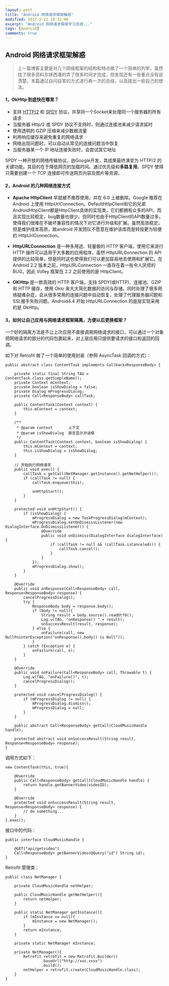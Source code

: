 ```yaml
---
layout: post
title: "Android 网络请求框架解惑"
modified: 2017-2-22 18:32:00
excerpt: "Android 网络请求框架学习总结..."
tags: [Android]
comments: true
---
```


## Android 网络请求框架解惑   

> 上一篇博客主要是对几个网络框架的结构和特点做了一个简单的列举，虽然找了很多资料东拼西凑的弄了很多时间才完成，但发现还有一些重点没有说清楚。本篇通过自问自答的方式进行再一次的总结，以及提出一些自己的想法。   

#### 1，OkHttp 到底快在哪里？

- 支持 [HTTP/2](https://en.wikipedia.org/wiki/HTTP/2) 和 [SPDY](https://en.wikipedia.org/wiki/SPDY) 协议，共享同一个Socket来处理同一个服务器的所有请求   
- 当服务器 Http/2 或 SPDY 协议不支持时，则通过连接池来减少请求延时    
- 使用透明的 GZIP 压缩来减少数据流量   
- 利用响应缓存来避免重复的网络请求   
- 网络出现问题时，可以自动从常见的连接问题当中恢复    
- 当服务器某一个 IP 地址连接失败时，会尝试其它地址   

SPDY 一种开放的网络传输协议，由Google开发，其成果最终演变为 HTTP/2 的关键功能。其目的在于降低网页的加载时间。通过优先级和**多路复用**，SPDY 使得只需要创建一个 TCP 连接即可传送网页内容及图片等资源。

#### 2，Android 的几种网络连接方式

- **Apache HttpClient** 早就被不推荐使用，并在 6.0 上被删除。Google 推荐在 Android 上使用 HttpUrlConnection。DefaultHttpClient和它的兄弟AndroidHttpClient都是HttpClient具体的实现类，它们都拥有众多的API，而且实现比较稳定，bug数量也很少。但同时也由于HttpClient的API数量过多，使得我们很难在不破坏兼容性的情况下对它进行升级和扩展。虽然高效稳定，但是维护成本高昂，故android 开发团队不愿意在维护该库而是转投更为轻便的 HttpUrlConnection。     

- **HttpURLConnection** 是一种多用途、轻量极的 HTTP 客户端，使用它来进行 HTTP 操作可以适用于大多数的应用程序。虽然 HttpURLConnection 的 API 提供的比较简单，但是同时这也使得我们可以更加容易地去使用和扩展它。在 Android 2.2 版本之前，HttpURLConnection 一直存在着一些令人厌烦的 BUG，因此 Volley 框架在 2.2 之前使用的是 HttpClient。    

- **OKHttp** 是一款高效的 HTTP 客户端，支持 SPDY(或HTTP)、连接池、GZIP 和 HTTP 缓存，使用 Okio 来大大简化数据的访问与存储。同时处理了很多网络疑难杂症，会从很多常用的连接问题中自动恢复，处理了代理服务器问题和SSL握手失败问题。Android4.4 开始 HttpURLConnection 的底层实现采用的是 OkHttp。   

#### 3，如何让自己应用与网络请求框架隔离，方便以后更换框架？   

一个好的隔离方法是不让上次应用不直接调用网络请求的接口，可以通过一个对象把网络请求的部分的代码包裹起来，对上层应用只提供要请求的接口和返回的回调。

如下对 Retrofit 做了一个简单的使用封装（参照 AsyncTask 回调的方式）：

	public abstract class ContentTask implements Callback<ResponseBody> {
	
	    private static final String TAG = ContentTask.class.getSimpleName();
	    private Context mContext;
	    private boolean isShowDialog = false;
	    private Dialog mProgressDialog;
	    private Call<ResponseBody> callTask;
	
	    public ContentTask(Context context) {
	        this.mContext = context;
	    }
	
	    /**
	     * @param context       上下文
	     * @param isShowDialog  是否显示对话框
	     */
	    public ContentTask(Context context, boolean isShowDialog) {
	        this.mContext = context;
	        this.isShowDialog = isShowDialog;
	    }
	
	    // 开始执行网络请求
	    public void exec() {
	        callTask = getCall(NetManager.getInstance().getNetHelper());
	        if (callTask != null) {
	            callTask.enqueue(this);
	
	            onHttpStart();
	        }
	    }
	
	    protected void onHttpStart() {
	        if (isShowDialog) {
	            mProgressDialog = new TaskProgressDialog(mContext);
	            mProgressDialog.setOnDismissListener(new DialogInterface.OnDismissListener() {
	                @Override
	                public void onDismiss(DialogInterface dialogInterface) {
	                    if (callTask != null && !callTask.isCanceled()) {
	                        callTask.cancel();
	                    }
	                }
	            });
	            mProgressDialog.show();
	        }
	    }
	
	    @Override
	    public void onResponse(Call<ResponseBody> call, Response<ResponseBody> response) {
	        cancelProgressDialog();
	        try {
	            ResponseBody body = response.body();
	            if (body != null){
	                String result = body.source().readUtf8();
	                Log.v(TAG, "onResponse() " + result);
	                onSuccessResult(result, response);
	            } else {
	                onFailure(call, new NullPointerException("onResponse().body() is Null"));
	            }
	        } catch (Exception e) {
	            onFailure(call, e);
	        }
	    }
	
	    @Override
	    public void onFailure(Call<ResponseBody> call, Throwable t) {
	        Log.w(TAG, "onFailure()", t);
	        cancelProgressDialog();
	    }
	
	    protected void cancelProgressDialog() {
	        if (mProgressDialog != null) {
	            mProgressDialog.dismiss();
	            mProgressDialog = null;
	        }
	    }
	
	    public abstract Call<ResponseBody> getCall(CloudMusicHandle handle);
	
	    protected abstract void onSuccessResult(String result, Response<ResponseBody> response);
	}

调用方式如下：

	new ContentTask(this, true){

		@Override
		public Call<ResponseBody> getCall(CloudMusicHandle handle) {
			return handle.getBannerVideo(videoID);
		}

		@Override
		protected void onSuccessResult(String result, Response<ResponseBody> response) {
			// do something...
		}
	}.exec();


接口中的代码：

	public interface CloudMusicHandle {
	
	    @GET("api/getvideo")
	    Call<ResponseBody> getBannerVideo(@Query("id") String id);
	}

Retrofit 管理类：

	public class NetManager {
	
	    private CloudMusicHandle netHelper;
	
	    public CloudMusicHandle getNetHelper(){
	        return netHelper;
	    }
	
	    public static NetManager getInstance(){
	        if (mInstance == null){
	            mInstance = new NetManager();
	        }
	        return mInstance;
	    }
	
	    private static NetManager mInstance;
	
	    private NetManager(){
	        Retrofit retrofit = new Retrofit.Builder()
	                .baseUrl("http://xxx.xxxx")
	                .build();
	        netHelper = retrofit.create(CloudMusicHandle.class);
	    }
	}

